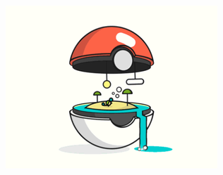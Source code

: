 <div align="center">
    <img src="https://github.com/kouul/kouul/blob/master/icons/lugia.gif">
</div>